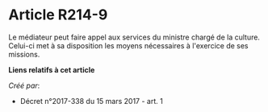 # Article R214-9

Le médiateur peut faire appel aux services du ministre chargé de la culture. Celui-ci met à sa disposition les moyens
nécessaires à l'exercice de ses missions.

**Liens relatifs à cet article**

_Créé par_:

  - Décret n°2017-338 du 15 mars 2017 - art. 1
